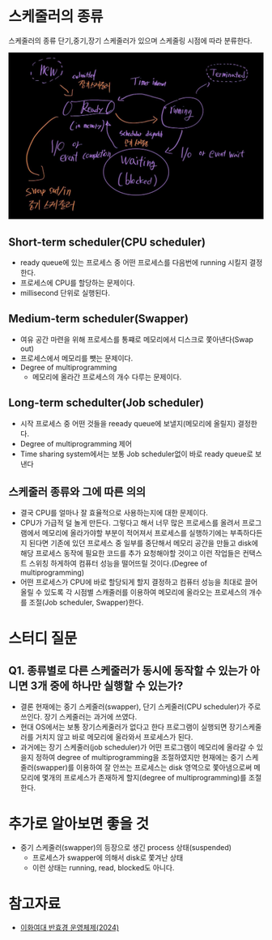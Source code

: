 # 스케줄러의 종류

스케줄러의 종류 단기,중기,장기 스케줄러가 있으며 스케줄링 시점에 따라 분류한다.

![process-diagram.jpg](./imgs/process-diagram.jpg)

## Short-term scheduler(CPU scheduler)

- ready queue에 있는 프로세스 중 어떤 프로세스를 다음번에 running 시킬지 결정한다.
- 프로세스에 CPU를 할당하는 문제이다.
- millisecond 단위로 실행된다.

## Medium-term scheduler(Swapper)

- 여유 공간 마련을 위해 프로세스를 통쨰로 메모리에서 디스크로 쫓아낸다(Swap out)
- 프로세스에서 메모리를 뺏는 문제이다.
- Degree of multiprogramming
  - 메모리에 올라간 프로세스의 개수 다루는 문제이다.

## Long-term schedulter(Job scheduler)

- 시작 프로세스 중 어떤 것들을 reeady queue에 보낼지(메모리에 올릴지) 결정한다.
- Degree of multiprogramming 제어
- Time sharing system에서는 보통 Job scheduler없이 바로 ready queue로 보낸다

## 스케줄러 종류와 그에 따른 의의

- 결국 CPU를 얼마나 잘 효율적으로 사용하는지에 대한 문제이다.
- CPU가 가급적 덜 놀게 만든다. 그렇다고 해서 너무 많은 프로세스를 올려서 프로그램에서 메모리에 올라가야할 부분이 적어져서 프로세스를 실행하기에는 부족하다든지 된다면 기존에 있던 프로세스 중 일부를 중단해서 메모리 공간을 만들고 disk에 해당 프로세스 동작에 필요한 코드를 추가 요청해야할 것이고 이런 작업들은 컨택스트 스위칭 하게하여 컴퓨터 성능을 떨어뜨릴 것이다.(Degree of multiprogramming)
- 어떤 프로세스가 CPU에 바로 할당되게 할지 결정하고 컴퓨터 성능을 최대로 끌어 올릴 수 있도록 각 시점별 스캐줄러를 이용하여 메모리에 올라오는 프로세스의 개수를 조절(Job scheduler, Swapper)한다.

# 스터디 질문

## Q1. 종류별로 다른 스케줄러가 동시에 동작할 수 있는가 아니면 3개 중에 하나만 실행할 수 있는가?

- 결론 현재에는 중기 스케줄러(swapper), 단기 스케줄러(CPU scheduler)가 주로 쓰인다. 장기 스케줄러는 과거에 쓰였다.
- 현대 OS에서는 보통 장기스케줄러가 없다고 한다 프로그램이 실행되면 장기스케줄러를 거치지 않고 바로 메모리에 올라와서 프로세스가 된다.
- 과거에는 장기 스케줄러(job scheduler)가 어떤 프로그램이 메모리에 올라갈 수 있을지 정하여 degree of multiprogramming을 조절하였지만 현재에는 중기 스케줄러(swapper)를 이용하여 잘 안쓰는 프로세스는 disk 영역으로 쫓아냄으로써 메모리에 몇개의 프로세스가 존재하게 할지(degree of multiprogramming)를 조절한다.

# 추가로 알아보면 좋을 것

- 중기 스케줄러(swapper)의 등장으로 생긴 process 상태(suspended)
  - 프로세스가 swapper에 의해서 disk로 쫓겨난 상태
  - 이런 상태는 running, read, blocked도 아니다.

# 참고자료

- [이화여대 반효경 운영체제(2024)](https://core.ewha.ac.kr/publicview/C0101020140318134023355997?vmode=f)
